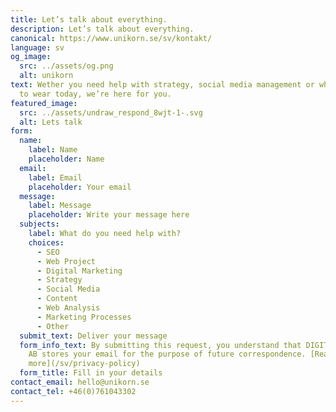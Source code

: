 ```yaml
---
title: Let’s talk about everything.
description: Let’s talk about everything.
canonical: https://www.unikorn.se/sv/kontakt/
language: sv
og_image:
  src: ../assets/og.png
  alt: unikorn
text: Wether you need help with strategy, social media management or which shoes
  to wear today, we’re here for you.
featured_image:
  src: ../assets/undraw_respond_8wjt-1-.svg
  alt: Lets talk
form:
  name:
    label: Name
    placeholder: Name
  email:
    label: Email
    placeholder: Your email
  message:
    label: Message
    placeholder: Write your message here
  subjects:
    label: What do you need help with?
    choices:
      - SEO
      - Web Project
      - Digital Marketing
      - Strategy
      - Social Media
      - Content
      - Web Analysis
      - Marketing Processes
      - Other
  submit_text: Deliver your message
  form_info_text: By submitting this request, you understand that DIGITAL UNIKORN
    AB stores your email for the purpose of future correspondence. [Read
    more](/sv/privacy-policy)
  form_title: Fill in your details
contact_email: hello@unikorn.se
contact_tel: +46(0)761043302
---
```

